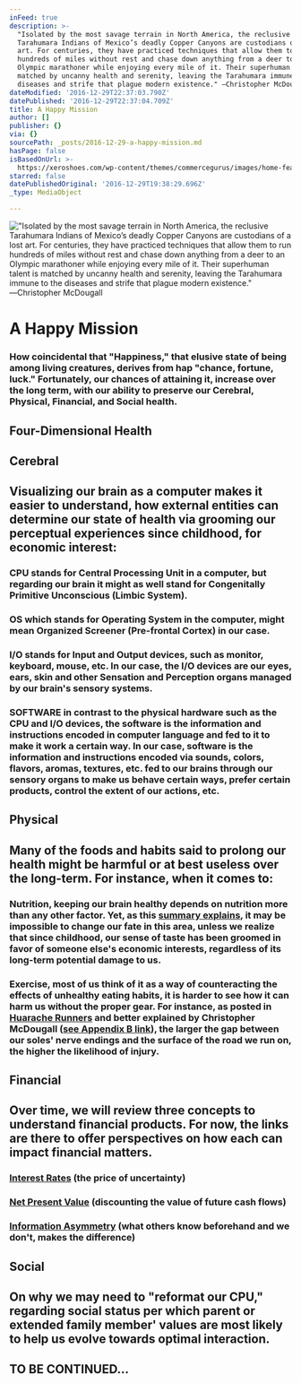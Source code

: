 ```yaml
---
inFeed: true
description: >-
  "Isolated by the most savage terrain in North America, the reclusive
  Tarahumara Indians of Mexico’s deadly Copper Canyons are custodians of a lost
  art. For centuries, they have practiced techniques that allow them to run
  hundreds of miles without rest and chase down anything from a deer to an
  Olympic marathoner while enjoying every mile of it. Their superhuman talent is
  matched by uncanny health and serenity, leaving the Tarahumara immune to the
  diseases and strife that plague modern existence." ―Christopher McDougall
dateModified: '2016-12-29T22:37:03.790Z'
datePublished: '2016-12-29T22:37:04.709Z'
title: A Happy Mission
author: []
publisher: {}
via: {}
sourcePath: _posts/2016-12-29-a-happy-mission.md
hasPage: false
isBasedOnUrl: >-
  https://xeroshoes.com/wp-content/themes/commercegurus/images/home-features/support-tarahumara.jpg
starred: false
datePublishedOriginal: '2016-12-29T19:38:29.696Z'
_type: MediaObject

---
```

!["Isolated by the most savage terrain in North America, the reclusive Tarahumara Indians of Mexico’s deadly Copper Canyons are custodians of a lost art. For centuries, they have practiced techniques that allow them to run hundreds of miles without rest and chase down anything from a deer to an Olympic marathoner while enjoying every mile of it. Their superhuman talent is matched by uncanny health and serenity, leaving the Tarahumara immune to the diseases and strife that plague modern existence." ―Christopher McDougall](https://the-grid-user-content.s3-us-west-2.amazonaws.com/f5e8c577-0c17-40f2-af19-c3da0654dfa4.png)

# **A Happy Mission**

### How coincidental that "Happiness," that elusive state of being among living creatures, derives from hap "chance, fortune, luck." Fortunately, our chances of attaining it, increase over the long term, with our ability to preserve our Cerebral, Physical, Financial, and Social health.

## **Four-Dimensional Health**

## **Cerebral**

## Visualizing our brain as a computer makes it easier to understand, how external entities can determine our state of health via grooming our perceptual experiences since childhood, for economic interest:

### CPU stands for Central Processing Unit in a computer, but regarding our brain it might as well stand for Congenitally Primitive Unconscious (Limbic System).

### OS which stands for Operating System in the computer, might mean Organized Screener (Pre-frontal Cortex) in our case.

### I/O stands for Input and Output devices, such as monitor, keyboard, mouse, etc. In our case, the I/O devices are our eyes, ears, skin and other Sensation and Perception organs managed by our brain's sensory systems.

### SOFTWARE in contrast to the physical hardware such as the CPU and I/O devices, the software is the information and instructions encoded in computer language and fed to it to make it work a certain way. In our case, software is the information and instructions encoded via sounds, colors, flavors, aromas, textures, etc. fed to our brains through our sensory organs to make us behave certain ways, prefer certain products, control the extent of our actions, etc.

## **Physical**

## Many of the foods and habits said to prolong our health might be harmful or at best useless over the long-term. For instance, when it comes to:

### Nutrition, keeping our brain healthy depends on nutrition more than any other factor. Yet, as this **[summary explains][0]**, it may be impossible to change our fate in this area, unless we realize that since childhood, our sense of taste has been groomed in favor of someone else's economic interests, regardless of its long-term potential damage to us.

### Exercise, most of us think of it as a way of counteracting the effects of unhealthy eating habits, it is harder to see how it can harm us without the proper gear. For instance, as posted in **[Huarache Runners][1]** and better explained by Christopher McDougall (**[see Appendix B link][0]**), the larger the gap between our soles' nerve endings and the surface of the road we run on, the higher the likelihood of injury.

## **Financial**

## Over time, we will review three concepts to understand financial products. For now, the links are there to offer perspectives on how each can impact financial matters.

### **[Interest Rates][2]** (the price of uncertainty)

### **[Net Present Value][3]** (discounting the value of future cash flows)

### **[Information Asymmetry][4]** (what others know beforehand and we don't, makes the difference)

## **Social**

## On why we may need to "reformat our CPU," regarding social status per which parent or extended family member' values are most likely to help us evolve towards optimal interaction.

## TO BE CONTINUED...

[0]: http://www.infoasy.com/2016/07/hack-matrix_29.html
[1]: https://www.strava.com/clubs/huarache-runners
[2]: http://sequoian.com/wp-content/uploads/2015/12/The_Fixed-Income_Mother_of_All_Bubbles_E.pdf
[3]: http://sequoian.com/wp-content/uploads/2016/10/The-Discount-Rate-Pyramid-Scheme-2.0.pdf
[4]: http://sequoian.com/wp-content/uploads/2015/12/INCLUSIVE_CAPITALISM_SPRINGS_FROM_INFOR.pdf